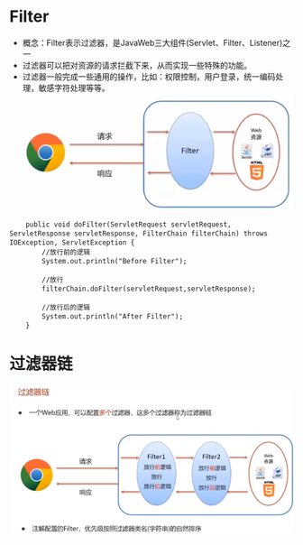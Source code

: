 # Filter
- 概念：Filter表示过滤器，是JavaWeb三大组件(Servlet、Filter、Listener)之一
- 过滤器可以把对资源的请求拦截下来，从而实现一些特殊的功能。
- 过滤器一般完成一些通用的操作，比如：权限控制，用户登录，统一编码处理，敏感字符处理等等。
![alt text](assets/入门/image.png)

```
    public void doFilter(ServletRequest servletRequest, ServletResponse servletResponse, FilterChain filterChain) throws IOException, ServletException {
        //放行前的逻辑
        System.out.println("Before Filter");

        //放行
        filterChain.doFilter(servletRequest,servletResponse);

        //放行后的逻辑
        System.out.println("After Filter");
    }
```

# 过滤器链
![alt text](assets/入门/image-3.png)